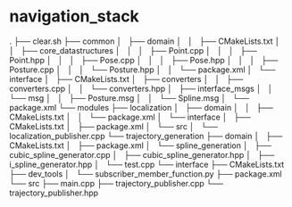 # navigation_stack


.
├── clear.sh
├── common
│   ├── domain
│   │   ├── CMakeLists.txt
│   │   ├── core_datastructures
│   │   │   ├── Point.cpp
│   │   │   ├── Point.hpp
│   │   │   ├── Pose.cpp
│   │   │   ├── Pose.hpp
│   │   │   ├── Posture.cpp
│   │   │   └── Posture.hpp
│   │   └── package.xml
│   └── interface
│       ├── CMakeLists.txt
│       ├── converters
│       │   ├── converters.cpp
│       │   └── converters.hpp
│       ├── interface_msgs
│       │   └── msg
│       │       ├── Posture.msg
│       │       └── Spline.msg
│       └── package.xml
└── modules
    ├── localization
    │   ├── domain
    │   │   ├── CMakeLists.txt
    │   │   └── package.xml
    │   └── interface
    │       ├── CMakeLists.txt
    │       ├── package.xml
    │       └── src
    │           └── localization_publisher.cpp
    └── trajectory_generation
        ├── domain
        │   ├── CMakeLists.txt
        │   ├── package.xml
        │   └── spline_generation
        │       ├── cubic_spline_generator.cpp
        │       ├── cubic_spline_generator.hpp
        │       ├── i_spline_generator.hpp
        │       └── test.cpp
        └── interface
            ├── CMakeLists.txt
            ├── dev_tools
            │   └── subscriber_member_function.py
            ├── package.xml
            └── src
                ├── main.cpp
                ├── trajectory_publisher.cpp
                └── trajectory_publisher.hpp
